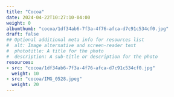 ```yaml
---
title: "Cocoa"
date: 2024-04-22T10:27:10-04:00
weight: 0
albumthumb: "cocoa/1df34ab6-7f3a-4f76-afca-d7c91c534cf0.jpg"
draft: false
## Optional additional meta info for resources list
#  alt: Image alternative and screen-reader text
#  phototitle: A title for the photo
#  description: A sub-title or description for the photo
resources:
- src: "cocoa/1df34ab6-7f3a-4f76-afca-d7c91c534cf0.jpg"
  weight: 10
- src: "cocoa/IMG_0528.jpeg"
  weight: 20
---
```

